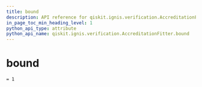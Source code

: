 ```yaml
---
title: bound
description: API reference for qiskit.ignis.verification.AccreditationFitter.bound
in_page_toc_min_heading_level: 1
python_api_type: attribute
python_api_name: qiskit.ignis.verification.AccreditationFitter.bound
---
```


# bound

<span id="qiskit.ignis.verification.AccreditationFitter.bound" />

`= 1`


